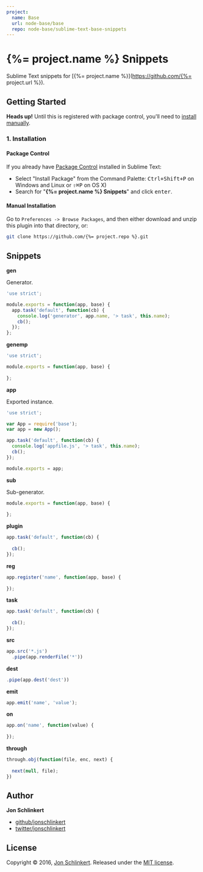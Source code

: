```yaml
---
project:
  name: Base
  url: node-base/base
  repo: node-base/sublime-text-base-snippets
---
```

# {%= project.name %} Snippets

Sublime Text snippets for [{%= project.name %}](https://github.com/{%= project.url %}).

## Getting Started

**Heads up!** Until this is registered with package control, you'll need to [install manually](#manual-installation).

### 1. Installation

#### Package Control

If you already have [Package Control](http://wbond.net/sublime_packages/package_control/) installed in Sublime Text:

* Select "Install Package" from the Command Palette: <kbd>Ctrl+Shift+P</kbd> on Windows and Linux or <kbd>⇧⌘P</kbd> on OS X)
* Search for "**{%= project.name %} Snippets**" and click <kbd>enter</kbd>.


#### Manual Installation

Go to `Preferences -> Browse Packages`, and then either download and unzip this plugin into that directory, or:

``` bash
git clone https://github.com/{%= project.repo %}.git
```

## Snippets

**gen**

Generator.

```js
'use strict';

module.exports = function(app, base) {
  app.task('default', function(cb) {
    console.log('generator', app.name, '> task', this.name);
    cb();
  });
};
```

**genemp**

```js
'use strict';

module.exports = function(app, base) {
  
};
```

**app**

Exported instance.

```js
'use strict';

var App = require('base');
var app = new App();

app.task('default', function(cb) {
  console.log('appfile.js', '> task', this.name);
  cb();
});

module.exports = app;
```

**sub**

Sub-generator.

```js
module.exports = function(app, base) {
  
};
```

**plugin**

```js
app.task('default', function(cb) {
  
  cb();
});
```

**reg**

```js
app.register('name', function(app, base) {
  
});
```

**task**

```js
app.task('default', function(cb) {
  
  cb();
});
```

**src**

```js
app.src('*.js')
  .pipe(app.renderFile('*'))
```

**dest**

```js
.pipe(app.dest('dest'))
```

**emit**

```js
app.emit('name', 'value');
```

**on**

```js
app.on('name', function(value) {
  
});
```

**through**

```js
through.obj(function(file, enc, next) {
  
  next(null, file);
})
```

## Author

**Jon Schlinkert**

* [github/jonschlinkert](https://github.com/jonschlinkert)
* [twitter/jonschlinkert](http://twitter.com/jonschlinkert)

## License

Copyright © 2016, [Jon Schlinkert](https://github.com/jonschlinkert).
Released under the [MIT license](LICENSE).
